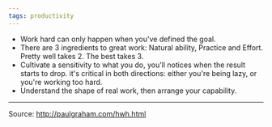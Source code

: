 ```yaml
---
tags: productivity
---
```


- Work hard can only happen when you've defined the goal. 
- There are 3 ingredients to great work: Natural ability, Practice and Effort. Pretty well takes 2. The best takes 3. 
- Cultivate a sensitivity to what you do, you'll notices when the result starts to drop. it's critical in both directions: either you're being lazy, or you're working too hard. 
- Understand the shape of real work, then arrange your capability.

---
Source: http://paulgraham.com/hwh.html